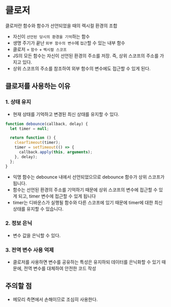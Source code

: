 # 클로저

클로저란 함수와 함수가 선언되었을 때의 렉시컬 환경의 조합

- 자신이 `선언된 당시의 환경을 기억`하는 함수
- 생명 주기가 끝난 `외부 함수의 변수`에 `접근`할 수 있는 내부 함수
- 클로저 = `함수` + `렉시컬 스코프`
- JS의 모든 함수는 자신이 선언된 환경의 주소를 저장. 즉, 상위 스코프의 주소를 가지고 있다.
- 상위 스코프의 주소를 참조하여 외부 함수의 변수에도 접근할 수 있게 된다.

## 클로저를 사용하는 이유

### 1. 상태 유지

- 현재 상태를 기억하고 변경된 최신 상태를 유지할 수 있다.

```js
function debounce(callback, delay) {
  let timer = null;

  return function () {
    clearTimeout(timer);
    timer = setTimeout(() => {
      callback.apply(this, arguments);
    }, delay);
  };
}
```

- 익명 함수는 debounce 내에서 선언되었으므로 debounce 함수가 상위 스코프가 됩니다.
- 함수는 선언된 환경의 주소를 기억하기 때문에 상위 스코프의 변수에 접근할 수 있게 되고, timer 변수에 접근할 수 있게 됩니다
- timer는 디바운스가 실행될 함수와 다른 스코프에 있기 때문에 timer에 대한 최신 상태를 유지할 수 있습니다.

### 2. 정보 은닉

- 변수 값을 은닉할 수 있다.

### 3. 전역 변수 사용 억제

- 클로저를 사용하면 변수를 공유하는 특성은 유지하되 데이터를 은닉화할 수 있기 때문에, 전역 변수를 대체하여 안전한 코드 작성

## 주의할 점

- 메모리 측면에서 손해이므로 조심히 사용한다.
